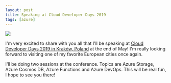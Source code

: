 ```yaml
---
layout: post
title: Speaking at Cloud Developer Days 2019
tags: [azure]
---
```


[<img src="{{ site.url }}/public/img/cloud_dev_days_2019.png">](http://cloud.developerdays.pl/)

I'm very excited to share with you all that I'll be speaking at [Cloud Developer Days 2019 in Kraków, Poland](http://cloud.developerdays.pl/) at the end of May! I'm really looking forward to visiting one of my favorite European cities once again.

I'll be doing two sessions at the conference. Topics are Azure Storage, Azure Cosmos DB, Azure Functions and Azure DevOps. This will be real fun, I hope to see you there!